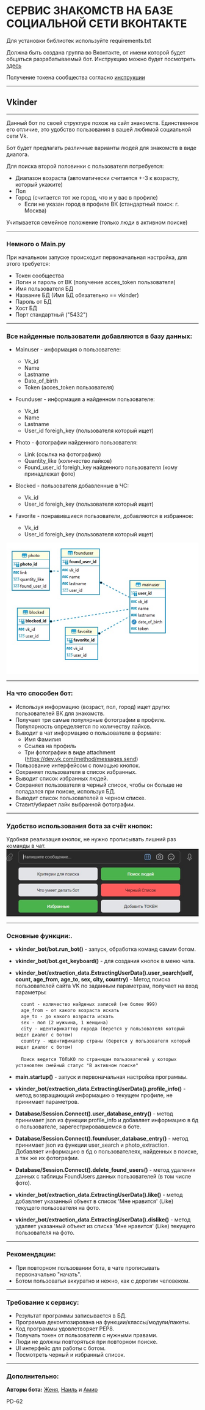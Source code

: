 # СЕРВИС ЗНАКОМСТВ НА БАЗЕ СОЦИАЛЬНОЙ СЕТИ ВКОНТАКТЕ
Для установки библиотек используйте requirements.txt

Должна быть создана группа во Вконтакте, от имени которой будет общаться разрабатываемый бот. Инструкцию можно будет посмотреть [здесь](https://github.com/netology-code/adpy-team-diplom/blob/main/group_settings.md)

Получение токена сообщества согласно [инструкции](https://docs.google.com/document/d/1_xt16CMeaEir-tWLbUFyleZl6woEdJt-7eyva1coT3w/edit)
***
## **Vkinder**
***
Данный бот по своей структуре похож на сайт знакомств. Единственное его отличие, это удобство пользования в вашей любимой социальной сети Vk.

Бот будет предлагать различные варианты людей для знакомств в виде диалога.

Для поиска второй половинки с пользователя потребуется:
* Диапазон возраста (автоматически считается +-3 к возрасту, который укажите)
* Пол
* Город (считается тот же город, что и у вас в профиле)
    * Если не указан город в профиле ВК (стандартный поиск: г. Москва)

Учитывается семейное положение (только люди в активном поиске)
***
### **Немного о Main.py**
При начальном запуске происходит первоначальная настройка, для этого требуется:
* Токен сообщества
* Логин и пароль от ВК (получение acces_token пользователя)
* Имя пользователя БД
* Название БД (Имя БД обязательно == vkinder)
* Пароль от БД
* Хост БД
* Порт стандартный ("5432")
***
### **Все найденные пользователи добавляются в базу данных**:
* Mainuser - информация о пользователе:
    * Vk_id
    * Name
    * Lastname
    * Date_of_birth
    * Token (acces_token пользователя)
  

* Founduser - информация а найденном пользователе:
  * Vk_id
  * Name
  * Lastname
  * User_id foreigh_key (пользователя который ищет)


* Photo - фотографии найденного пользователя:
  * Link (ссылка на фотографию)
  * Quantity_like (количество лайков)
  * Found_user_id foreigh_key найденного пользователя (кому принадлежат фото)


* Blocked - пользователя добавленные в ЧС:
  * Vk_id
  * User_id foreigh_key (пользователя который ищет)
  

* Favorite - понравившиеся пользователи, добавляются в избранное:
  * Vk_id
  * User_id foreigh_key (пользователя который ищет)

![БД Vkinder](Схема%20БД%20Vkinder.jpg)
***

### **На что способен бот:**

* Используя информацию (возраст, пол, город) ищет других пользователей ВК для знакомств.
* Получает три самые популярные фотографии в профиле. Популярность определяется по количеству лайков.
* Выводит в чат информацию о пользователе в формате:
  * Имя Фамилия
  * Ссылка на профиль
  * Три фотографии в виде attachment (https://dev.vk.com/method/messages.send)
* Пользование интерфейсом с помощью кнопок.
* Сохраняет пользователя в список избранных.
* Выводит список избранных людей.
* Сохраняет пользователя в черный список, чтобы он больше не попадался при поиске, используя БД.
* Выводит список пользователей в черном списке.
* Ставит/убирает лайк выбранной фотографии.
***

### **Удобство использования бота за счёт кнопок:**
Удобная реализация кнопок, не нужно прописывать лишний раз команды в чат.
![Кнопки](Кнопки.jpg)
***

### **Основные функции:**.
* **vkinder_bot/bot.run_bot()** - запуск, обработка команд самим ботом.
* **vkinder_bot/bot.get_keyboard()** - для создания кнопок в меню чата.
* **vkinder_bot/extraction_data.ExtractingUserData().user_search(self, count, age_from, age_to, sex, city, country)** - 
Метод поиска пользователей сайта VK по заданным параметрам, получает на вход параметры:

        count - количество найденых записей (не более 999)
        age_from - от какого возраста искать
        age_to - до какого возраста искать
        sex - пол (2 мужчина, 1 женщина)
        city - идентификаттор города (берется у пользователя который ведет диалог с ботом)
        country - идентификатор страны (берется у пользователя который ведет диалог с ботом)

        Поиск ведется ТОЛЬКО по страницам пользователей у которых установлен смейный статус "В активном поиске"

* **main.startup()** - запуск и первоначальная настройка программы.
* **vkinder_bot/extraction_data.ExtractingUserData().profile_info()** - метод возвращающий информацию о текущем профиле, не принимает параметров.
* **Database/Session.Connect().user_database_entry()** - метод принимает json из функции profile_info и добавляет информацию в бд о пользователе, 
зарегестрировавшемся в боте.
* **Database/Session.Connect().founduser_database_entry()** - метод принимает json из функции user_search и photo_extraction. Добавляет информацию в бд о пользователеях,
найденных в поиске, а так же их фотографии.
* **Database/Session.Connect().delete_found_users()** - метод удаления данных с таблицы FoundUsers данных пользователей (в том числе фото).
* **vkinder_bot/extraction_data.ExtractingUserData().like()** - метод добавляет указанный объект в список 'Мне нравится' (Like) текущего пользователя на фото.
* **vkinder_bot/extraction_data.ExtractingUserData().dislike()** - метод удаляет указанный объект из списка 'Мне нравится' (Like) текущего пользователя на фото.
***
### **Рекомендации:**
* При повторном пользовании бота, в чате прописывать первоначально "начать".
* Ботом пользоватья аккуратно и нежно, как с дорогим человеком.
***
### **Требование к сервису:**
* Результат программы записывается в БД.
* Программа декомпозирована на функции/классы/модули/пакеты.
* Код программы удовлетворяет PEP8.
* Получать токен от пользователя с нужными правами.
* Люди не должны повторяться при повторном поиске.
* UI интерфейс для работы с ботом.
* Посмотреть черный и избранный список.
***
### **Дополнительно:**
**Авторы бота:** [Женя](https://github.com/stirelshka8), [Наиль](https://github.com/NailSaifulin) и [Амир](https://github.com/Amir2097) 

PD-62








